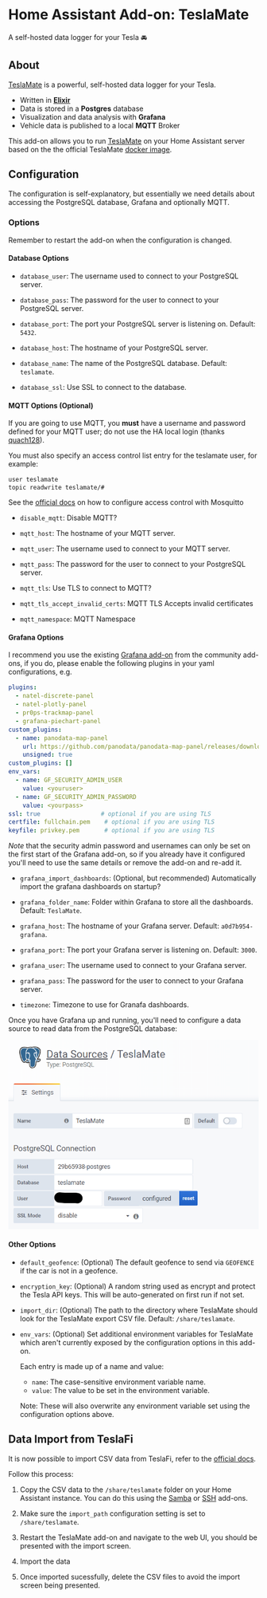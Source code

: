 # Home Assistant Add-on: TeslaMate

A self-hosted data logger for your Tesla 🚘

## About

[TeslaMate][teslamate] is a powerful, self-hosted data logger for your Tesla.

- Written in **[Elixir][elixir]**
- Data is stored in a **Postgres** database
- Visualization and data analysis with **Grafana**
- Vehicle data is published to a local **MQTT** Broker

This add-on allows you to run [TeslaMate][teslamate] on your Home Assistant server based on the the official TeslaMate [docker image][docker].

## Configuration

The configuration is self-explanatory, but essentially we need details about accessing the PostgreSQL database, Grafana and optionally MQTT.

### Options

Remember to restart the add-on when the configuration is changed.

#### Database Options

- `database_user`: The username used to connect to your PostgreSQL server.

- `database_pass`: The password for the user to connect to your PostgreSQL server.

- `database_port`: The port your PostgreSQL server is listening on. Default: `5432`.

- `database_host`: The hostname of your PostgreSQL server.

- `database_name`: The name of the PostgreSQL database. Default: `teslamate`.

- `database_ssl`: Use SSL to connect to the database.

#### MQTT Options (Optional)

If you are going to use MQTT, you **must** have a username and password defined for your MQTT user; do not use the HA local login (thanks [quach128](https://github.com/quach128)).

You must also specify an access control list entry for the teslamate user, for example:

```text
user teslamate
topic readwrite teslamate/#
```

See the [official docs][mosquitto-docs] on how to configure access control with Mosquitto

- `disable_mqtt`: Disable MQTT?

- `mqtt_host`: The hostname of your MQTT server.

- `mqtt_user`: The username used to connect to your MQTT server.

- `mqtt_pass`: The password for the user to connect to your PostgreSQL server.

- `mqtt_tls`: Use TLS to connect to MQTT?

- `mqtt_tls_accept_invalid_certs`: MQTT TLS Accepts invalid certificates

- `mqtt_namespace`: MQTT Namespace

#### Grafana Options

I recommend you use the existing [Grafana add-on][grafana-addon] from the community add-ons, if you do, please enable the following plugins in your yaml configurations, e.g.

```yaml
plugins:
  - natel-discrete-panel
  - natel-plotly-panel
  - pr0ps-trackmap-panel
  - grafana-piechart-panel
custom_plugins:
  - name: panodata-map-panel
    url: https://github.com/panodata/panodata-map-panel/releases/download/0.16.0/panodata-map-panel-0.16.0.zip
    unsigned: true
custom_plugins: []
env_vars:
  - name: GF_SECURITY_ADMIN_USER
    value: <youruser>
  - name: GF_SECURITY_ADMIN_PASSWORD
    value: <yourpass>
ssl: true                 # optional if you are using TLS
certfile: fullchain.pem    # optional if you are using TLS
keyfile: privkey.pem       # optional if you are using TLS
```

_Note_ that the security admin password and usernames can only be set on the first start of the Grafana add-on, so if you already have it configured you'll need to use the same details or remove the add-on and re-add it.

- `grafana_import_dashboards`: (Optional, but recommended) Automatically import the grafana dashboards on startup?

- `grafana_folder_name`: Folder within Grafana to store all the dashboards. Default: `TeslaMate`.

- `grafana_host`: The hostname of your Grafana server. Default: `a0d7b954-grafana`.

- `grafana_port`: The port your Grafana server is listening on. Default: `3000`.

- `grafana_user`: The username used to connect to your Grafana server.

- `grafana_pass`: The password for the user to connect to your Grafana server.

- `timezone`: Timezone to use for Granafa dashboards.

Once you have Grafana up and running, you'll need to configure a data source to read data from the PostgreSQL database:

![Grafana Postgres data source][grafana-datasource]

#### Other Options

- `default_geofence`: (Optional) The default geofence to send via `GEOFENCE` if the car is not in a geofence.

- `encryption_key`: (Optional) A random string used as encrypt and protect the Tesla API keys. This will be auto-generated on first run if not set.

- `import_dir`: (Optional) The path to the directory where TeslaMate should look for the TeslaMate export CSV file. Default: `/share/teslamate`.

- `env_vars`: (Optional) Set additional environment variables for TeslaMate which aren't currently exposed by the configuration options in this add-on.

  Each entry is made up of a name and value:

  - `name`: The case-sensitive environment variable name.
  - `value`: The value to be set in the environment variable.

  Note: These will also overwrite any environment variable set using the configuration options above.

## Data Import from TeslaFi

It is now possible to import CSV data from TeslaFi, refer to the [official docs][teslafi-import].

Follow this process:

1. Copy the CSV data to the `/share/teslamate` folder on your Home Assistant instance.
   You can do this using the [Samba][samba-addon] or [SSH][ssh-addon] add-ons.

2. Make sure the `import_path` configuration setting is set to `/share/teslamate`.

3. Restart the TeslaMate add-on and navigate to the web UI, you should be presented with the import screen.

4. Import the data

5. Once imported sucessfully, delete the CSV files to avoid the import screen being presented.

[docker]: https://hub.docker.com/r/teslamate/teslamate
[elixir]: https://elixir-lang.org/
[grafana-addon]: https://github.com/hassio-addons/addon-grafana
[grafana-datasource]: https://raw.githubusercontent.com/lildude/ha-addon-teslamate/main/imgs/grafana-postgres.png
[mosquitto-docs]: https://github.com/home-assistant/addons/blob/master/mosquitto/DOCS.md
[samba-addon]: https://github.com/home-assistant/addons/blob/master/samba/DOCS.md
[ssh-addon]: https://github.com/home-assistant/addons/blob/master/ssh/DOCS.md
[teslafi-import]: https://docs.teslamate.org/docs/import/teslafi
[teslamate]: https://github.com/teslamate-org/teslamate/
